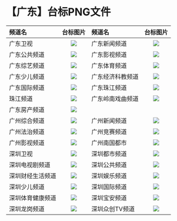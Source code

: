 # 【广东】台标PNG文件
|频道名|台标图片|频道名|台标图片|
|:---|:---:|:---|:---:|
|广东卫视|<img src="https://raw.githubusercontent.com/wanglindl/TVlogo/main/img/Guangdong.png">|广东新闻频道|<img src="https://raw.githubusercontent.com/wanglindl/TVlogo/main/img/Guangdong1.png">|
|广东公共频道|<img src="https://raw.githubusercontent.com/wanglindl/TVlogo/main/img/Guangdong2.png">|广东影视频道|<img src="https://raw.githubusercontent.com/wanglindl/TVlogo/main/img/Guangdong3.png">|
|广东综艺频道|<img src="https://raw.githubusercontent.com/wanglindl/TVlogo/main/img/Guangdong4.png">|广东体育频道|<img src="https://raw.githubusercontent.com/wanglindl/TVlogo/main/img/Guangdong5.png">|
|广东少儿频道|<img src="https://raw.githubusercontent.com/wanglindl/TVlogo/main/img/Guangdong6.png">|广东经济科教频道|<img src="https://raw.githubusercontent.com/wanglindl/TVlogo/main/img/Guangdong7.png">|
|广东国际频道|<img src="https://raw.githubusercontent.com/wanglindl/TVlogo/main/img/Guangdong8.png">|广东珠江频道|<img src="https://raw.githubusercontent.com/wanglindl/TVlogo/main/img/Guangdong9.png">|
|珠江频道|<img src="https://raw.githubusercontent.com/wanglindl/TVlogo/main/img/Guangdong10.png">|广东岭南戏曲频道|<img src="https://raw.githubusercontent.com/wanglindl/TVlogo/main/img/Guangdong11.png">|
|广东房产频道|<img src="https://raw.githubusercontent.com/wanglindl/TVlogo/main/img/Guangdong12.png">|
|广州综合频道|<img src="https://raw.githubusercontent.com/wanglindl/TVlogo/main/img/Guangzhou1.png">|广州新闻频道|<img src="https://raw.githubusercontent.com/wanglindl/TVlogo/main/img/Guangzhou2.png">|
|广州法治频道|<img src="https://raw.githubusercontent.com/wanglindl/TVlogo/main/img/Guangzhou3.png">|广州竞赛频道|<img src="https://raw.githubusercontent.com/wanglindl/TVlogo/main/img/Guangzhou4.png">|
|广州影视频道|<img src="https://raw.githubusercontent.com/wanglindl/TVlogo/main/img/Guangzhou5.png">|广州南国都市|<img src="https://raw.githubusercontent.com/wanglindl/TVlogo/main/img/Guangzhou6.png">|
|深圳卫视|<img src="https://raw.githubusercontent.com/wanglindl/TVlogo/main/img/Shenzhen.png">|深圳都市频道|<img src="https://raw.githubusercontent.com/wanglindl/TVlogo/main/img/Shenzhen1.png">|
|深圳电视剧频道|<img src="https://raw.githubusercontent.com/wanglindl/TVlogo/main/img/Shenzhen2.png">|深圳公共频道|<img src="https://raw.githubusercontent.com/wanglindl/TVlogo/main/img/Shenzhen3.png">|
|深圳财经生活频道|<img src="https://raw.githubusercontent.com/wanglindl/TVlogo/main/img/Shenzhen4.png">|深圳娱乐频道|<img src="https://raw.githubusercontent.com/wanglindl/TVlogo/main/img/Shenzhen5.png">|
|深圳少儿频道|<img src="https://raw.githubusercontent.com/wanglindl/TVlogo/main/img/Shenzhen6.png">|深圳国际频道|<img src="https://raw.githubusercontent.com/wanglindl/TVlogo/main/img/Shenzhen7.png">|
|深圳体育健康频道|<img src="https://raw.githubusercontent.com/wanglindl/TVlogo/main/img/Shenzhen8.png">|深圳宝安频道|<img src="https://raw.githubusercontent.com/wanglindl/TVlogo/main/img/Shenzhen9.png">|
|深圳龙岗频道|<img src="https://raw.githubusercontent.com/wanglindl/TVlogo/main/img/Shenzhen8.png">|深圳众创TV频道|<img src="https://raw.githubusercontent.com/wanglindl/TVlogo/main/img/Shenzhen9.png">|
